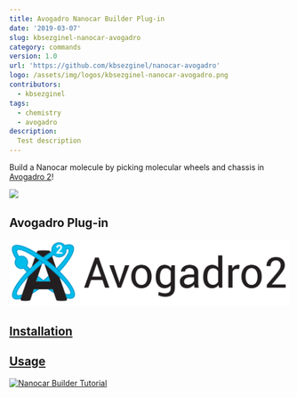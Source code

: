 ```yaml
---
title: Avogadro Nanocar Builder Plug-in
date: '2019-03-07'
slug: kbsezginel-nanocar-avogadro
category: commands
version: 1.0
url: 'https://github.com/kbsezginel/nanocar-avogadro'
logo: /assets/img/logos/kbsezginel-nanocar-avogadro.png
contributors:
  - kbsezginel
tags:
  - chemistry
  - avogadro
description:
  Test description
---
```

Build a Nanocar molecule by picking molecular wheels and chassis in [Avogadro 2](https://www.openchemistry.org/projects/avogadro2/)!

<img src='https://raw.githubusercontent.com/kbsezginel/nanocar-avogadro/master/docs/assets/img/nanocar-plugin.png'>

## Avogadro Plug-in

<p align="center"><img src='https://raw.githubusercontent.com/kbsezginel/chem-tools-tutorials/master/assets/img/Avogadro2_Full_Large.png' width="600"></p>

## [Installation](https://kbsezginel.github.io/nanocar-avogadro/installation)

## [Usage](https://kbsezginel.github.io/nanocar-avogadro/usage)

[![Nanocar Builder Tutorial](https://raw.githubusercontent.com/kbsezginel/nanocar-avogadro/master/docs/assets/img/nanocar-builder-tutorial-thumbnail.png)](https://www.youtube.com/watch?v=bNmIEJaXltg)
